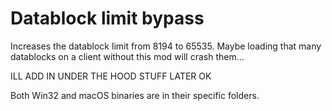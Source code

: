 # Datablock limit bypass
Increases the datablock limit from 8194 to 65535. Maybe loading that many datablocks on a client without this mod will crash them...

ILL ADD IN UNDER THE HOOD STUFF LATER OK

Both Win32 and macOS binaries are in their specific folders.

